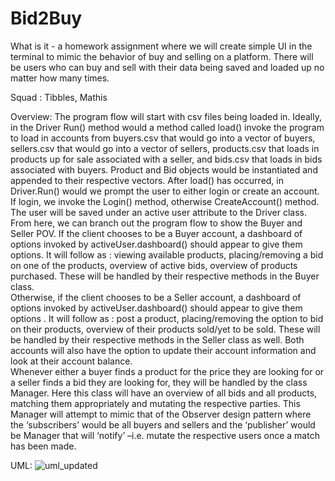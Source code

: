 # Bid2Buy
What is it - a homework assignment where we will create simple UI in the terminal to mimic the behavior
of buy and selling on a platform. There will be users who can buy and sell with their data being saved and loaded up
no matter how many times.

Squad : Tibbles, Mathis




Overview:
The program flow will start with csv files being loaded in. Ideally, in the Driver Run() method 
would a method called load() invoke the program to load in accounts from buyers.csv that would go into a 
vector of buyers, sellers.csv that would go into a vector of sellers, products.csv that loads in products up 
for sale associated with a seller, and bids.csv that loads in bids associated with buyers. Product and Bid 
objects would be instantiated and appended to their respective vectors. After load() has occurred, in 
Driver.Run() would we prompt the user to either login or create an account. If login, we invoke the 
Login() method, otherwise CreateAccount() method. The user will be saved under an active user attribute 
to the Driver class. From here, we can branch out the program flow to show the Buyer and Seller POV. 
If the client chooses to be a Buyer account, a dashboard of options invoked by 
activeUser.dashboard() should appear to give them options. It will follow as : viewing available products, 
placing/removing a bid on one of the products, overview of active bids, overview of products purchased. 
These will be handled by their respective methods in the Buyer class.  
Otherwise, if the client chooses to be a Seller account, a dashboard of options invoked by 
activeUser.dashboard() should appear to give them options . It will follow as : post a product, 
placing/removing the option to bid on their products, overview of their products sold/yet to be sold. These 
will be handled by their respective methods in the Seller class as well. 
Both accounts will also have the option to update their account information and look at their account 
balance.  
Whenever either a buyer finds a product for the price they are looking for or a seller finds a bid 
they are looking for, they will be handled by the class Manager. Here this class will have an overview of 
all bids and all products, matching them appropriately and mutating the respective parties. This Manager 
will attempt to mimic that of the Observer design pattern where the ‘subscribers’ would be all buyers and 
sellers and the ‘publisher’ would be Manager that will ‘notify’ –i.e. mutate the respective users once a 
match has been made. 



UML:
![uml_updated](https://github.com/user-attachments/assets/4ff96eda-0cb1-4d69-ab86-f2e83aab8032)
